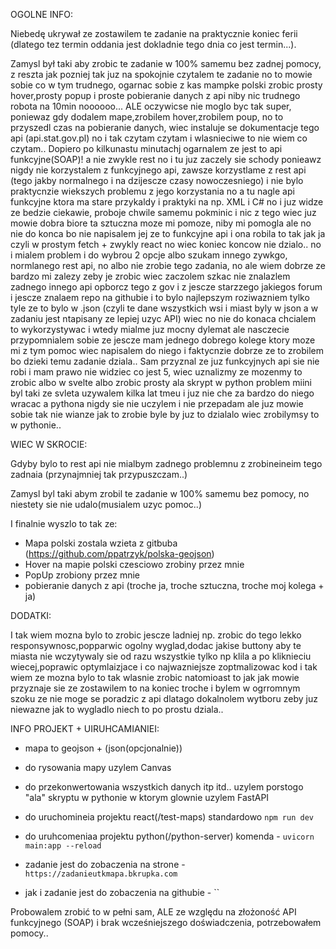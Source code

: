 OGOLNE INFO:

  Niebedę ukrywał ze zostawilem te zadanie na praktycznie koniec ferii (dlatego tez termin oddania jest dokladnie tego dnia co jest termin...).

  Zamysl był taki aby zrobic te zadanie w 100% samemu bez zadnej pomocy, z reszta jak pozniej tak juz na spokojnie czytalem te zadanie no to mowie sobie co w tym trudnego, ogarnac sobie z kas mampke polski zrobic prosty hover,prosty popup i proste pobieranie danych z api niby nic trudnego robota na 10min noooooo... ALE oczywicse nie moglo byc tak super, poniewaz gdy dodalem mape,zrobilem hover,zrobilem poup, no to przyszedl czas na pobieranie danych, wiec instaluje se dokumentacje tego api (api.stat.gov.pl) no i tak czytam czytam i wlasnieciwe to nie wiem co czytam.. Dopiero po kilkunastu minutachj ogarnalem ze jest to api funkcyjne(SOAP)! a nie zwykle rest no i tu juz zaczely sie schody ponieawz nigdy nie korzystalem z funkcyjnego api, zawsze korzystlame z rest api (tego jakby normalnego i na dzijescze czasy nowoczesniego) i nie bylo praktycnzie wiekszych problemu z jego korzystania no a tu nagle api funkcyjne ktora ma stare przykaldy i praktyki na np. XML i C# no i juz widze ze bedzie ciekawie, proboje chwile samemu pokminic i nic z tego wiec juz mowie dobra biore ta sztuczna moze mi pomoze, niby mi pomogla ale no nie do konca bo nie napisalem jej ze to funkcyjne api i ona robila to tak jak ja czyli w prostym fetch + zwykly react no wiec koniec koncow nie dzialo.. no i mialem problem i do wybrou 2 opcje albo szukam innego zywkgo, normlanego rest api, no albo nie zrobie tego zadania, no ale wiem dobrze ze bardzo mi zalezy zeby je zrobic wiec zaczolem szkac nie znalazlem zadnego innego api opborcz tego z gov i z jescze starzzego jakiegos forum i jescze znalaem repo na githubie i to bylo najlepszym roziwazniem tylko tyle ze to bylo w .json (czyli te dane wszystkich wsi i miast byly w json a w zadaniu jest ntapisany ze lepiej uzyc API) wiec no nie do konaca chcialem to wykorzystywac i wtedy mialme juz mocny dylemat ale nasczecie przypomnialem sobie ze jescze mam jednego dobrego kolege ktory moze mi z tym pomoc wiec napisalem do niego i faktycnzie dobrze ze to zrobilem bo dzieki temu zadanie dziala.. Sam przyznal ze juz funkcyjnych api sie nie robi i mam prawo nie widziec co jest 5, wiec uznalizmy ze mozenmy to zrobic albo w svelte albo zrobic prosty ala skrypt w python problem miini byl taki ze svleta uzywalem kilka lat tmeu i juz nie che za bardzo do niego wracac a pythona nigdy sie nie uczylem i nie przepadam ale juz mowie sobie tak nie wianze jak to zrobie byle by juz to dzialalo wiec zrobilymsy to w pythonie..

  WIEC W SKROCIE:

  Gdyby bylo to rest api nie mialbym zadnego problemnu z zrobineineim tego zadnaia (przynajmniej tak przypuszczam..) 

  Zamysl byl taki abym zrobil te zadanie w 100% samemu bez pomocy, no niestety sie nie udalo(musialem uzyc pomoc..)

  I finalnie wyszlo to tak ze:

  - Mapa polski zostala wzieta z gitbuba (https://github.com/ppatrzyk/polska-geojson)
  - Hover na mapie polski czesciowo zrobiny przez mnie
  - PopUp zrobiony przez mnie
  - pobieranie danych z api (troche ja, troche sztuczna, troche moj kolega + ja)

  DODATKI:

  I tak wiem mozna bylo to zrobic jescze ladniej np. zrobic do tego lekko responsywnosc,popparwic ogolny wyglad,dodac jakise buttony aby te miasta nie wczytywaly sie od razu wszystkie tylko np klila a po kliknieciu wiecej,poprawic optymlaizjace i co najwazniejsze zoptmalizowac kod i tak wiem ze mozna bylo to tak wlasnie zrobic natomioast to jak jak mowie przyznaje sie ze zostawilem to na koniec troche i bylem w ogrromnym szoku ze nie moge se poradzic z api dlatago dokalnolem wytboru zeby juz niewazne jak to wygladlo niech to po prostu dziala..



  INFO PROJEKT + UIRUHCAMIANIEI:

  - mapa to geojson + (json(opcjonalnie))
  - do rysowania mapy uzylem Canvas
  - do przekonwertowania wszystkich danych itp itd.. uzylem porstogo "ala" skryptu w pythonie w ktorym glownie uzylem FastAPI
  

  - do uruchomineia projektu react(/test-maps) standardowo `npm run dev`
  - do uruhcomeniaa projektu python(/python-server) komenda - `uvicorn main:app --reload`
  - zadanie jest do zobaczenia na strone - `https://zadanieutkmapa.bkrupka.com`
  - jak i zadanie jest do zobaczenia na githubie - ``


   Probowalem zrobić to w pełni sam, ALE ze względu na złożoność API funkcyjnego (SOAP) i brak wcześniejszego doświadczenia, potrzebowałem pomocy..
